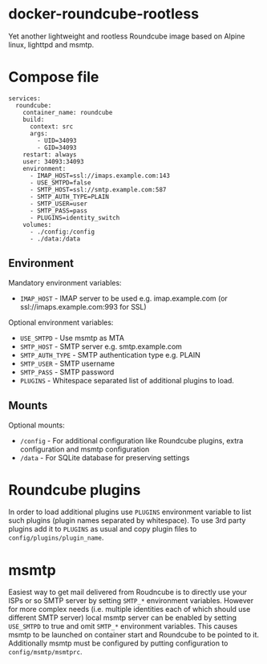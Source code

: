 # docker-roundcube-rootless
Yet another lightweight and rootless Roundcube image based on Alpine linux, lighttpd and msmtp.

# Compose file
```
services:
  roundcube:
    container_name: roundcube
    build:
      context: src
      args:
        - UID=34093
        - GID=34093
    restart: always
    user: 34093:34093
    environment:
      - IMAP_HOST=ssl://imaps.example.com:143
      - USE_SMTPD=false
      - SMTP_HOST=ssl://smtp.example.com:587
      - SMTP_AUTH_TYPE=PLAIN
      - SMTP_USER=user
      - SMTP_PASS=pass
      - PLUGINS=identity_switch
    volumes:
      - ./config:/config
      - ./data:/data
```

## Environment
Mandatory environment variables:
* ```IMAP_HOST``` - IMAP server to be used e.g. imap.example.com (or ssl://imaps.example.com:993 for SSL)

Optional environment variables:
* ```USE_SMTPD``` - Use msmtp as MTA
* ```SMTP_HOST``` - SMTP server e.g. smtp.example.com 
* ```SMTP_AUTH_TYPE``` - SMTP authentication type e.g. PLAIN
* ```SMTP_USER``` - SMTP username
* ```SMTP_PASS``` - SMTP password
* ```PLUGINS``` - Whitespace separated list of additional plugins to load.
	
## Mounts
Optional mounts:
* ```/config``` - For additional configuration like Roundcube plugins, extra configuration and msmtp configuration
* ```/data``` - For SQLite database for preserving settings

# Roundcube plugins
In order to load additional plugins use ```PLUGINS``` environment variable to list such plugins (plugin names separated by whitespace). To use 3rd party plugins add 
it to ```PLUGINS``` as usual and copy plugin files to ```config/plugins/plugin_name```.

# msmtp
Easiest way to get mail delivered from Roudncube is to directly use your ISPs or so SMTP server by setting ```SMTP_*``` environment variables. 
However for more complex needs (i.e. multiple identities each of which should use different SMTP server) local msmtp server can be enabled by
setting ```USE_SMTPD``` to true and omit ```SMTP_*``` environment variables. This causes msmtp to be launched on container start and Roundcube
to be pointed to it. Additionally msmtp must be configured by putting configuration to ```config/msmtp/msmtprc```.
